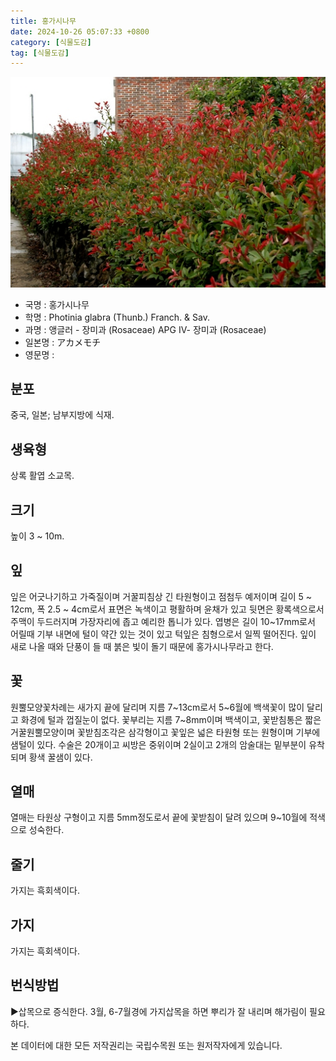 ```yaml
---
title: 홍가시나무
date: 2024-10-26 05:07:33 +0800
category: [식물도감]
tag: [식물도감]
---
```




![홍가시나무](/assets/img/fileUpload/plants/basic/Rosaceae/Photinia/12580/12580_1_th2.JPG)
- 국명 : 홍가시나무
- 학명 : Photinia glabra (Thunb.) Franch. & Sav.
- 과명 : 앵글러 - 장미과 (Rosaceae) APG Ⅳ- 장미과 (Rosaceae)
- 일본명 : アカメモチ
- 영문명 : 


## 분포
중국, 일본; 남부지방에 식재.
## 생육형
상록 활엽 소교목.
## 크기
높이 3 ~ 10m.
## 잎
잎은 어긋나기하고 가죽질이며  거꿀피침상 긴 타원형이고 점첨두 예저이며 길이 5 ~ 12cm, 폭 2.5 ~ 4cm로서 표면은 녹색이고 평활하며 윤채가 있고 뒷면은 황록색으로서 주맥이 두드러지며 가장자리에 좁고 예리한 톱니가 있다. 엽병은 길이 10~17mm로서 어릴때 기부 내면에 털이 약간 있는 것이 있고 턱잎은 침형으로서 일찍 떨어진다. 잎이 새로 나올 때와 단풍이 들 때 붉은 빛이 돌기 때문에 홍가시나무라고 한다.
## 꽃
원뿔모양꽃차례는 새가지 끝에 달리며 지름 7~13cm로서 5~6월에 백색꽃이 많이 달리고 화경에 털과 껍질눈이 없다. 꽃부리는 지름 7~8mm이며 백색이고, 꽃받침통은 짧은 거꿀원뿔모양이며 꽃받침조각은 삼각형이고 꽃잎은 넓은 타원형 또는 원형이며 기부에 샘털이 있다. 수술은 20개이고 씨방은 중위이며 2실이고 2개의 암술대는 밑부분이 유착되며 황색 꿀샘이 있다.
## 열매
열매는 타원상 구형이고 지름 5mm정도로서 끝에 꽃받침이 달려 있으며 9~10월에 적색으로 성숙한다.
## 줄기
가지는 흑회색이다.
## 가지
가지는 흑회색이다.
## 번식방법
▶삽목으로 증식한다. 3월, 6-7월경에 가지삽목을 하면 뿌리가 잘 내리며 해가림이 필요하다.






본 데이터에 대한 모든 저작권리는 국립수목원 또는 원저작자에게 있습니다.
